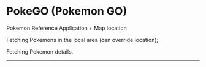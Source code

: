 # PokeGO (Pokemon GO)

Pokemon Reference Application + Map location

Fetching Pokemons in the local area (can override location);

Fetching Pokemon details.

---
